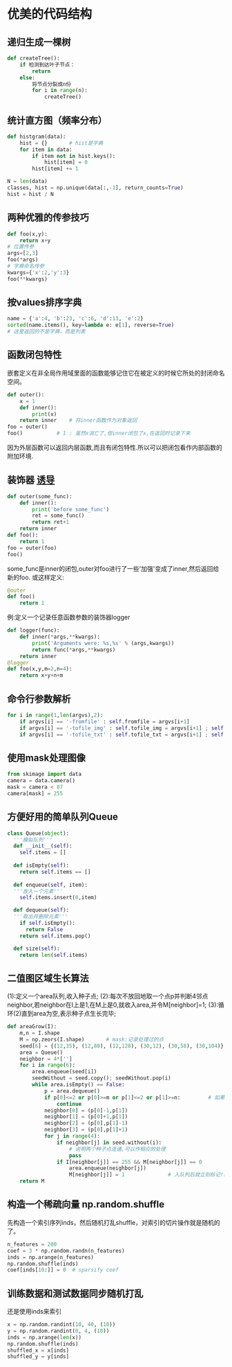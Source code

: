 # 优美的代码结构

## 递归生成一棵树
```python
def createTree():
    if 检测到达叶子节点：
        return
    else:
        将节点分裂成n份
        for i in range(n):
            createTree()
```

## 统计直方图（频率分布）
```python
def histgram(data):
    hist = {}       # hist是字典
    for item in data:
        if item not in hist.keys():
            hist[item] = 0
        hist[item] += 1
```
```python
N = len(data)
classes, hist = np.unique(data[:,-1], return_counts=True)
hist = hist / N
```

## 两种优雅的传参技巧
```python
def foo(x,y):
    return x+y
# 位置传参
args=[2,3]
foo(*args)
# 字典命名传参
kwargs={'x':2,'y':3}
foo(**kwargs)
```

## 按values排序字典
```python
name = {'a':4, 'b':23, 'c':6, 'd':13, 'e':2}
sorted(name.items(), key=lambda e: e[1], reverse=True)
# 这里返回的不是字典，而是列表
```

## 函数闭包特性
嵌套定义在非全局作用域里面的函数能够记住它在被定义的时候它所处的封闭命名空间。
```python
def outer():
	x = 1
	def inner():
		print(x)
	return inner	# 将inner函数作为对象返回
foo = outer()
foo()			# 1 : 虽然x消亡了,但inner闭包了x,在返回时记录下来
```
因为外层函数可以返回内层函数,而且有闭包特性.所以可以把闭包看作内部函数的附加环境.

## 装饰器 [诱导](http://python.jobbole.com/81683/)
```python
def outer(some_func):
	def inner():
		print('before some_func')
		ret = some_func()
		return ret+1
	return inner
def foo():
	return 1
foo = outer(foo)
foo()
```
some_func是inner的闭包,outer对foo进行了一些'加强'变成了inner,然后返回给新的foo.
或这样定义:
```python
@outer
def foo()
	return 1
```
例:定义一个记录任意函数参数的装饰器logger
```python
def logger(func):
    def inner(*args,**kwargs):
        print('Arguments were: %s,%s' % (args,kwargs))
        return func(*args,**kwargs)
    return inner
@logger
def foo(x,y,m=2,n=4):
    return x+y+n+m
```



## 命令行参数解析
```python
for i in range(1,len(argvs),2):
	if argvs[i] == '-fromfile' : self.fromfile = argvs[i+1]
	if argvs[i] == '-tofile_img' : self.tofile_img = argvs[i+1] ; self.filewrite_img = True
	if argvs[i] == '-tofile_txt' : self.tofile_txt = argvs[i+1] ; self.filewrite_txt = True
```

## 使用mask处理图像
```python
from skimage import data
camera = data.camera()
mask = camera < 87
camera[mask] = 255
```

## 方便好用的简单队列Queue
```python
class Queue(object):
  '''模拟队列'''
  def __init__(self):
    self.items = []
  
  def isEmpty(self):
    return self.items == []
  
  def enqueue(self, item):
  '''放入一个元素'''
    self.items.insert(0,item)

  def dequeue(self):
  '''取出并删除元素'''
    if self.isEmpty():
      return False
    return self.items.pop()

  def size(self):
    return len(self.items)
```

## 二值图区域生长算法
(1):定义一个area队列,收入种子点; 
(2):每次不放回地取一个点p并判断4邻点neighbor,若neighbor在I上是1,在M上是0,就收入area,并令M[neighbor]=1; 
(3):循环(2)直到area为空,表示种子点生长完毕;
```python
def areaGrow(I):
    m,n = I.shape
    M = np.zeors(I.shape)		# mask:记录处理过的点
	seed[6] = {(12,35), (12,80), (12,128), (30,12), (30,58), (30,104)}
	area = Queue()
	neighbor = 4*['']
	for i in range(6):
		area.enqueue(seed[i])
        seedWithout = seed.copy(); seedWithout.pop(i)
		while area.isEmpty() == False:
			p = area.dequeue()
            if p[0]<=2 or p[0]>=m or p[1]<=2 or p[1]>=n:         # 如果p到了边界,就直接跳过
                continue
			neighbor[0] = (p[0]-1,p[1])
            neighbor[1] = (p[0]+1,p[1])
            neighbor[2] = (p[0],p[1]-1)
            neighbor[3] = (p[0],p[1]+1)
			for j in range(4):
				if neighbor[j] in seed.without(i):
					# 说明两个种子点连通,可以作相应的处理
                    pass
				if I[neighbor[j]] == 255 && M[neighbor[j]] == 0
					area.enqueue(neighbor[j])
					M[neighbor[j]] = 1				# 入队列后就立刻标记!!
	return M
```

## 构造一个稀疏向量 np.random.shuffle
先构造一个索引序列inds，然后随机打乱shuffle，对索引的切片操作就是随机的了。
```python
n_features = 200
coef = 3 * np.random.randn(n_features)
inds = np.arange(n_features)
np.random.shuffle(inds)
coef[inds[10:]] = 0  # sparsify coef
```


## 训练数据和测试数据同步随机打乱
还是使用inds来索引
```python
x = np.random.randint(10, 40, (10))
y = np.random.randint(0, 4, (10))
inds = np.arange(len(x))
np.random.shuffle(inds)
shuffled_x = x[inds]
shuffled_y = y[inds]
```